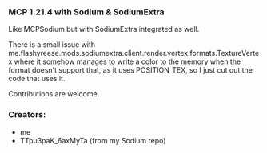 ### MCP 1.21.4 with Sodium & SodiumExtra
Like MCPSodium but with SodiumExtra integrated as well.

There is a small issue with me.flashyreese.mods.sodiumextra.client.render.vertex.formats.TextureVertex 
where it somehow manages to write a color to the memory when the format doesn't support that, as it uses POSITION_TEX,
so I just cut out the code that uses it.

Contributions are welcome.

### Creators:
* me
* TTpu3paK_6axMyTa (from my Sodium repo)